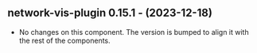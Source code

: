   ## network-vis-plugin 0.15.1 - (2023-12-18)
  
  * No changes on this component. The version is bumped to align it
    with the rest of the components.
